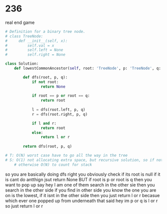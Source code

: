 # 236 

real end game

```py
# Definition for a binary tree node.
# class TreeNode:
#     def __init__(self, x):
#         self.val = x
#         self.left = None
#         self.right = None

class Solution:
    def lowestCommonAncestor(self, root: 'TreeNode', p: 'TreeNode', q: 'TreeNode') -> 'TreeNode':

        def dfs(root, p, q):
            if not root: 
                return None
            
            if root == p or root == q:
                return root
        
            l = dfs(root.left, p, q)
            r = dfs(root.right, p, q)

            if l and r: 
                return root
            else: 
                return l or r
            
        return dfs(root, p, q)

# T: O(N) worst case have to go all the way in the tree 
# S: O(1) not allocating extra space, but recursive solution, so if not counting recursive stack frames
    # otherwise O(N) to count for stack
```

so you are basically doing dfs right
you obviously check if its root is null if it is cant do antthign jsut return None 
BUT if root is p or root is q
then you want to pop up say hey I am one of them search in the other sie then you search in the other side 
if you find in other side you know the one you are on is the lowest, if it isnt in the other side then you just return l or r
becasue which ever one popped up from underneath that said hey im p or q is l or r so just return l or r